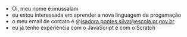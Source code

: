 - Oi, meu nome é imussalam
- eu estou interessada em aprender a nova linguagem de progamação
- o meu email de contato é @isadora.pontes.silva@escola.pr.gov.br
- eu já tenho experiencia com o JavaScript e com o Scratch

